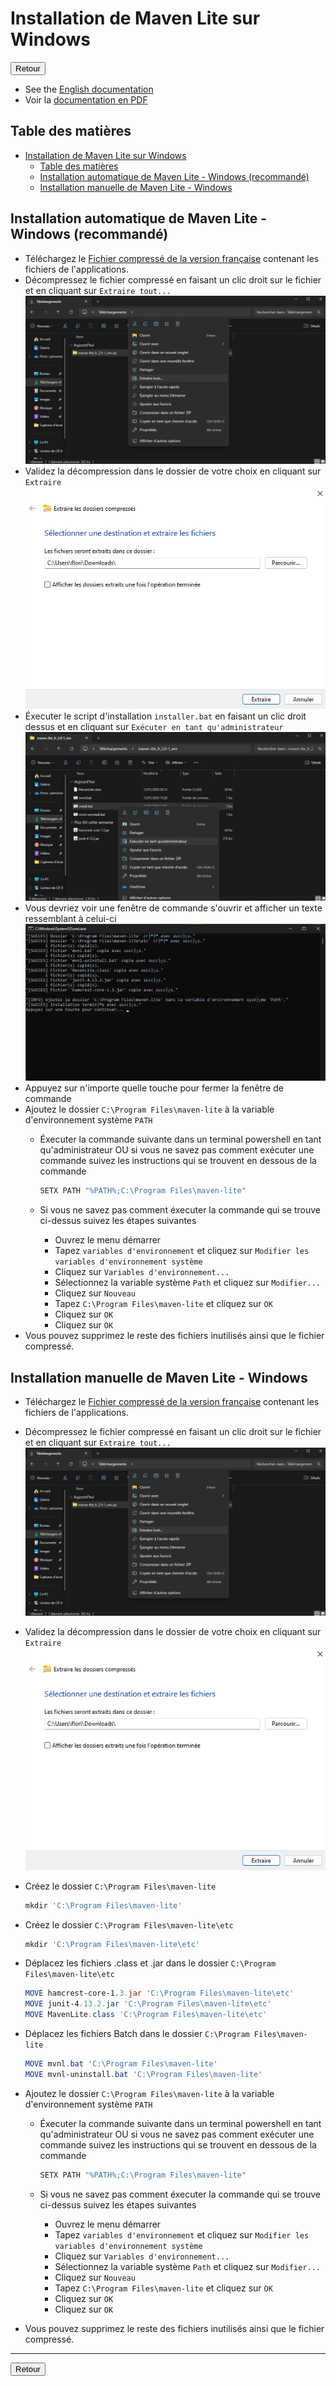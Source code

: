 # Installation de Maven Lite sur Windows

<a href="https://florobart.github.io/Maven_lite/Documentations/Installation.fr.html"><button type="button">Retour</button></a>

- See the [English documentation](./Installation.en.md)
- Voir la [documentation en PDF](./Installation.fr.pdf)

## Table des matières

- [Installation de Maven Lite sur Windows](#installation-de-maven-lite-sur-windows)
  - [Table des matières](#table-des-matières)
  - [Installation automatique de Maven Lite - Windows (recommandé)](#installation-automatique-de-maven-lite---windows-recommandé)
  - [Installation manuelle de Maven Lite - Windows](#installation-manuelle-de-maven-lite---windows)

## Installation automatique de Maven Lite - Windows (recommandé)

- Téléchargez le [Fichier compressé de la version française](https://github.com/FloRobart/mavenlite.github.io/releases/download/v2.1.0/maven-lite_fr_2.0-1_win.zip) contenant les fichiers de l'applications.
- Décompressez le fichier compressé en faisant un clic droit sur le fichier et en cliquant sur `Extraire tout...`
  ![Image décompression 1](../../img/windows_unzip_1.png)
- Validez la décompression dans le dossier de votre choix en cliquant sur `Extraire`
  ![Image décompression 2](../../img/windows_unzip_2.png)
- Éxecuter le script d'installation `installer.bat` en faisant un clic droit dessus et en cliquant sur `Exécuter en tant qu'administrateur`
  ![Image execution du script](../../img/windows_execute_script.png)
- Vous devriez voir une fenêtre de commande s'ouvrir et afficher un texte ressemblant à celui-ci
  ![Image resultat execution du script](../../img/windows_execution_result.png)
- Appuyez sur n'importe quelle touche pour fermer la fenêtre de commande
- Ajoutez le dossier `C:\Program Files\maven-lite` à la variable d'environnement système `PATH`
  - Éxecuter la commande suivante dans un terminal powershell en tant qu'administrateur OU si vous ne savez pas comment exécuter une commande suivez les instructions qui se trouvent en dessous de la commande

    ```powershell
    SETX PATH "%PATH%;C:\Program Files\maven-lite"
    ```

  - Si vous ne savez pas comment éxecuter la commande qui se trouve ci-dessus suivez les étapes suivantes
    - Ouvrez le menu démarrer
    - Tapez `variables d'environnement` et cliquez sur `Modifier les variables d'environnement système`
    - Cliquez sur `Variables d'environnement...`
    - Sélectionnez la variable système `Path` et cliquez sur `Modifier...`
    - Cliquez sur `Nouveau`
    - Tapez `C:\Program Files\maven-lite` et cliquez sur `OK`
    - Cliquez sur `OK`
    - Cliquez sur `OK`
- Vous pouvez supprimez le reste des fichiers inutilisés ainsi que le fichier compressé.

## Installation manuelle de Maven Lite - Windows

- Téléchargez le [Fichier compressé de la version française](https://github.com/FloRobart/mavenlite.github.io/releases/download/v2.1.0/maven-lite_fr_2.0-1_win.zip) contenant les fichiers de l'applications.
- Décompressez le fichier compressé en faisant un clic droit sur le fichier et en cliquant sur `Extraire tout...`
  ![Image décompression 1](../../img/windows_unzip_1.png)
- Validez la décompression dans le dossier de votre choix en cliquant sur `Extraire`
  ![Image décompression 2](../../img/windows_unzip_2.png)
- Créez le dossier `C:\Program Files\maven-lite`

  ```powershell
  mkdir 'C:\Program Files\maven-lite'
  ```

- Créez le dossier `C:\Program Files\maven-lite\etc`

  ```powershell
  mkdir 'C:\Program Files\maven-lite\etc'
  ```

- Déplacez les fichiers .class et .jar dans le dossier `C:\Program Files\maven-lite\etc`

  ```powershell
  MOVE hamcrest-core-1.3.jar 'C:\Program Files\maven-lite\etc'
  MOVE junit-4.13.2.jar 'C:\Program Files\maven-lite\etc'
  MOVE MavenLite.class 'C:\Program Files\maven-lite\etc'
  ```

- Déplacez les fichiers Batch dans le dossier `C:\Program Files\maven-lite`

  ```powershell
  MOVE mvnl.bat 'C:\Program Files\maven-lite'
  MOVE mvnl-uninstall.bat 'C:\Program Files\maven-lite'
  ```

- Ajoutez le dossier `C:\Program Files\maven-lite` à la variable d'environnement système `PATH`
  - Éxecuter la commande suivante dans un terminal powershell en tant qu'administrateur OU si vous ne savez pas comment exécuter une commande suivez les instructions qui se trouvent en dessous de la commande

    ```powershell
    SETX PATH "%PATH%;C:\Program Files\maven-lite"
    ```

  - Si vous ne savez pas comment éxecuter la commande qui se trouve ci-dessus suivez les étapes suivantes
    - Ouvrez le menu démarrer
    - Tapez `variables d'environnement` et cliquez sur `Modifier les variables d'environnement système`
    - Cliquez sur `Variables d'environnement...`
    - Sélectionnez la variable système `Path` et cliquez sur `Modifier...`
    - Cliquez sur `Nouveau`
    - Tapez `C:\Program Files\maven-lite` et cliquez sur `OK`
    - Cliquez sur `OK`
    - Cliquez sur `OK`
- Vous pouvez supprimez le reste des fichiers inutilisés ainsi que le fichier compressé.

****

<a href="https://florobart.github.io/Maven_lite/Documentations/Installation.fr.html"><button type="button">Retour</button></a>
